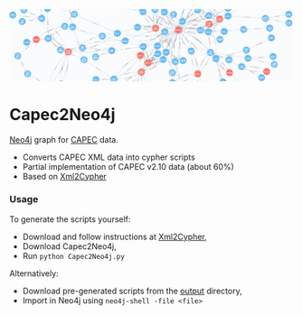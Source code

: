 [![](https://github.com/alexis-/Capec2Neo4j/raw/master/capec2neo4j.png)](https://github.com/alexis-/Capec2Neo4j/raw/master/capec2neo4j.png)

# Capec2Neo4j
[Neo4j](https://neo4j.com/) graph for [CAPEC](https://capec.mitre.org/) data.

- Converts CAPEC XML data into cypher scripts
- Partial implementation of CAPEC v2.10 data (about 60%)
- Based on [Xml2Cypher](https://github.com/alexis-/Xml2Cypher)

### Usage

To generate the scripts yourself:
- Download and follow instructions at [Xml2Cypher](https://github.com/alexis-/Xml2Cypher),
- Download Capec2Neo4j,
- Run ```python Capec2Neo4j.py```

Alternatively:
- Download pre-generated scripts from the [output](/output) directory,
- Import in Neo4j using ```neo4j-shell -file <file>```
